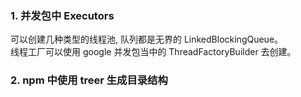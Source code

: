 ### 1. 并发包中 Executors
可以创建几种类型的线程池, 队列都是无界的 LinkedBlockingQueue。   
线程工厂可以使用 google 并发包当中的 ThreadFactoryBuilder 去创建。

### 2. npm 中使用 treer 生成目录结构
